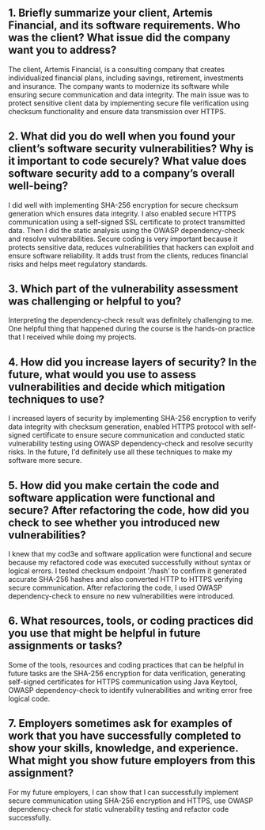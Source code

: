## 1. Briefly summarize your client, Artemis Financial, and its software requirements. Who was the client? What issue did the company want you to address?
  The client, Artemis Financial, is a consulting company that creates individualized financial plans, including savings, retirement, investments and insurance. The company wants to modernize its software while ensuring secure communication and data integrity. The main issue was to protect sensitive client data by implementing secure file verification using checksum functionality and ensure data transmission over HTTPS.

## 2. What did you do well when you found your client’s software security vulnerabilities? Why is it important to code securely? What value does software security add to a company’s overall well-being?
  I did well with implementing SHA-256 encryption for secure checksum generation which ensures data integrity. I also enabled secure HTTPS communication using a self-signed SSL certificate to protect transmitted data. Then I did the static analysis using the OWASP dependency-check and resolve vulnerabilities. Secure coding is very important because it protects sensitive data, reduces vulnerabilities that hackers can exploit and ensure software reliability. It adds trust from the clients, reduces financial risks and helps meet regulatory standards.

## 3. Which part of the vulnerability assessment was challenging or helpful to you?
  Interpreting the dependency-check result was definitely challenging to me. One helpful thing that happened during the course is the hands-on practice that I received while doing my projects. 

## 4. How did you increase layers of security? In the future, what would you use to assess vulnerabilities and decide which mitigation techniques to use?
  I increased layers of security by implementing SHA-256 encryption to verify data integrity with checksum generation, enabled HTTPS protocol with self-signed certificate to ensure secure communication and conducted static vulnerability testing using OWASP dependency-check and resolve security risks. In the future, I'd definitely use all these techniques to make my software more secure.

## 5. How did you make certain the code and software application were functional and secure? After refactoring the code, how did you check to see whether you introduced new vulnerabilities?
  I knew that my cod3e and software application were functional and secure because my refactored code was executed successfully without syntax or logical errors. I tested checksum endpoint '/hash' to confirm it generated accurate SHA-256 hashes and also converted HTTP to HTTPS verifying secure communication. After refactoring the code, I used OWASP dependency-check to ensure no new vulnerabilities were introduced.

## 6. What resources, tools, or coding practices did you use that might be helpful in future assignments or tasks?
  Some of the tools, resources and coding practices that can be helpful in future tasks are the SHA-256 encryption for data verification, generating self-signed certificates for HTTPS communication using Java Keytool, OWASP dependency-check to identify vulnerabilities and writing error free logical code. 

## 7. Employers sometimes ask for examples of work that you have successfully completed to show your skills, knowledge, and experience. What might you show future employers from this assignment?
  For my future employers, I can show that I can successfully implement secure communication using SHA-256 encryption and HTTPS, use OWASP dependency-check for static vulnerability testing and refactor code successfully.
